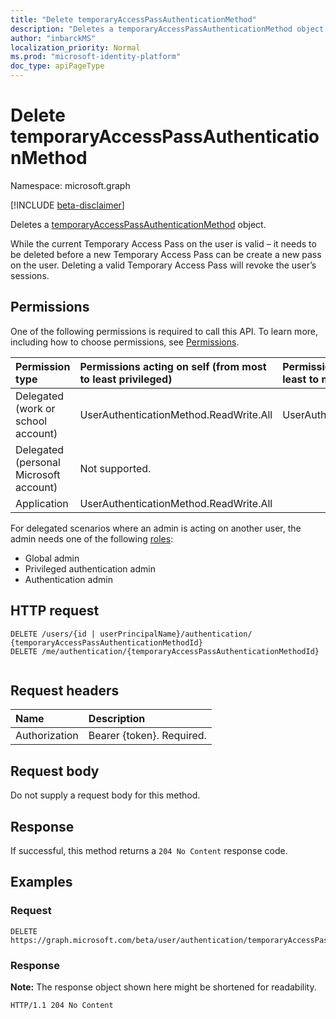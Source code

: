 ```yaml
---
title: "Delete temporaryAccessPassAuthenticationMethod"
description: "Deletes a temporaryAccessPassAuthenticationMethod object."
author: "inbarckMS"
localization_priority: Normal
ms.prod: "microsoft-identity-platform"
doc_type: apiPageType
---
```


# Delete temporaryAccessPassAuthenticationMethod
Namespace: microsoft.graph

[!INCLUDE [beta-disclaimer](../../includes/beta-disclaimer.md)]

Deletes a [temporaryAccessPassAuthenticationMethod](../resources/temporaryaccesspassauthenticationmethod.md) object.

While the current Temporary Access Pass on the user is valid – it needs to be deleted before a new Temporary Access Pass can be create a new pass on the user. Deleting a valid Temporary Access Pass will revoke the user’s sessions.

## Permissions
One of the following permissions is required to call this API. To learn more, including how to choose permissions, see [Permissions](/graph/permissions-reference).

|Permission type|Permissions acting on self (from most to least privileged)|Permissions acting on others (from least to most privileged)|
|:---|:---|:--|
|Delegated (work or school account)|UserAuthenticationMethod.ReadWrite.All|UserAuthenticationMethod.ReadWrite.All
|Delegated (personal Microsoft account)|Not supported.
|Application|UserAuthenticationMethod.ReadWrite.All|

For delegated scenarios where an admin is acting on another user, the admin needs one of the following [roles](/azure/active-directory/users-groups-roles/directory-assign-admin-roles#available-roles):

* Global admin
* Privileged authentication admin
* Authentication admin


## HTTP request

<!-- {
  "blockType": "ignored"
}
-->
``` http
DELETE /users/{id | userPrincipalName}/authentication/
{temporaryAccessPassAuthenticationMethodId}
DELETE /me/authentication/{temporaryAccessPassAuthenticationMethodId}


```

## Request headers
|Name|Description|
|:---|:---|
|Authorization|Bearer {token}. Required.|

## Request body
Do not supply a request body for this method.

## Response

If successful, this method returns a `204 No Content` response code.

## Examples

### Request
<!-- {
  "blockType": "request",
  "name": "delete_temporaryaccesspassauthenticationmethod"
}
-->
``` http
DELETE https://graph.microsoft.com/beta/user/authentication/temporaryAccessPassMethods/{temporaryAccessPassAuthenticationMethodId}
```


### Response
**Note:** The response object shown here might be shortened for readability.
<!-- {
  "blockType": "response",
  "truncated": true
}
-->
``` http
HTTP/1.1 204 No Content
```


